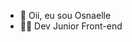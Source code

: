 - 👋 Oii, eu sou Osnaelle
- 👩‍💻 Dev Junior Front-end
 

<!---
Osnaelle/Osnaelle is a ✨ special ✨ repository because its `README.md` (this file) appears on your GitHub profile.
You can click the Preview link to take a look at your changes.
--->
